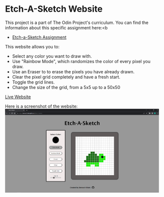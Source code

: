 # Etch-A-Sketch Website

This project is a part of The Odin Project's curriculum. You can find the information about this specific assignment here:<b
- [Etch-a-Sketch Assignment](https://www.theodinproject.com/lessons/foundations-etch-a-sketch)

This website allows you to:
- Select any color you want to draw with.
- Use "Rainbow Mode", which randomizes the color of every pixel you draw.
- Use an Eraser to to erase the pixels you have already drawn.
- Clear the pixel grid completely and have a fresh start.
- Toggle the grid lines.
- Change the size of the grid, from a 5x5 up to a 50x50

[Live Website](https://bernard-vitale.github.io/Etch-A-Sketch/)

Here is a screenshot of the website:
![Alt text](Screenshot.PNG)



